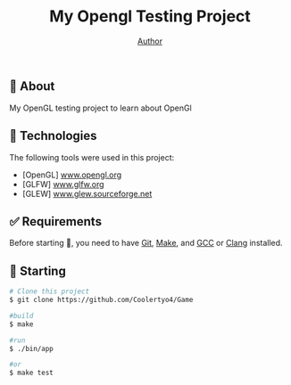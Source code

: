 
<h1 align="center"> My Opengl Testing Project</h1>



<p align="center">
  <a href="https://github.com/Coolertyo4" target="_blank">Author</a>
</p>

<br>

## :dart: About ##

My OpenGL testing project to learn about OpenGl

## :rocket: Technologies ##

The following tools were used in this project:

- [OpenGL] www.opengl.org
- [GLFW] www.glfw.org
- [GLEW] www.glew.sourceforge.net

## :white_check_mark: Requirements ##

Before starting :checkered_flag:, you need to have [Git](https://git-scm.com), [Make](https://www.gnu.org/software/make/), and [GCC](https://gcc.gnu.org) or [Clang](https://clang.llvm.org) installed.

## :checkered_flag: Starting ##

```bash
# Clone this project
$ git clone https://github.com/Coolertyo4/Game

#build
$ make

#run
$ ./bin/app

#or
$ make test

```


